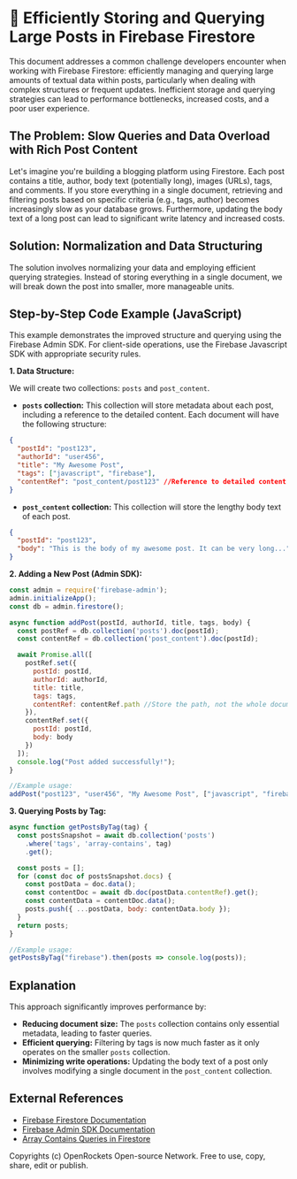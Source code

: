 # 🐞 Efficiently Storing and Querying Large Posts in Firebase Firestore


This document addresses a common challenge developers encounter when working with Firebase Firestore: efficiently managing and querying large amounts of textual data within posts, particularly when dealing with complex structures or frequent updates.  Inefficient storage and querying strategies can lead to performance bottlenecks, increased costs, and a poor user experience.


## The Problem:  Slow Queries and Data Overload with Rich Post Content

Let's imagine you're building a blogging platform using Firestore. Each post contains a title, author, body text (potentially long), images (URLs), tags, and comments.  If you store everything in a single document, retrieving and filtering posts based on specific criteria (e.g., tags, author) becomes increasingly slow as your database grows.  Furthermore, updating the body text of a long post can lead to significant write latency and increased costs.


## Solution:  Normalization and Data Structuring

The solution involves normalizing your data and employing efficient querying strategies. Instead of storing everything in a single document, we will break down the post into smaller, more manageable units.


## Step-by-Step Code Example (JavaScript)

This example demonstrates the improved structure and querying using the Firebase Admin SDK.  For client-side operations, use the Firebase Javascript SDK with appropriate security rules.

**1. Data Structure:**

We will create two collections: `posts` and `post_content`.

* **`posts` collection:** This collection will store metadata about each post, including a reference to the detailed content.  Each document will have the following structure:

```json
{
  "postId": "post123",
  "authorId": "user456",
  "title": "My Awesome Post",
  "tags": ["javascript", "firebase"],
  "contentRef": "post_content/post123" //Reference to detailed content
}
```

* **`post_content` collection:** This collection will store the lengthy body text of each post.

```json
{
  "postId": "post123",
  "body": "This is the body of my awesome post. It can be very long..."
}
```


**2.  Adding a New Post (Admin SDK):**

```javascript
const admin = require('firebase-admin');
admin.initializeApp();
const db = admin.firestore();

async function addPost(postId, authorId, title, tags, body) {
  const postRef = db.collection('posts').doc(postId);
  const contentRef = db.collection('post_content').doc(postId);

  await Promise.all([
    postRef.set({
      postId: postId,
      authorId: authorId,
      title: title,
      tags: tags,
      contentRef: contentRef.path //Store the path, not the whole document
    }),
    contentRef.set({
      postId: postId,
      body: body
    })
  ]);
  console.log("Post added successfully!");
}

//Example usage:
addPost("post123", "user456", "My Awesome Post", ["javascript", "firebase"], "This is a long post body...");
```

**3. Querying Posts by Tag:**

```javascript
async function getPostsByTag(tag) {
  const postsSnapshot = await db.collection('posts')
    .where('tags', 'array-contains', tag)
    .get();

  const posts = [];
  for (const doc of postsSnapshot.docs) {
    const postData = doc.data();
    const contentDoc = await db.doc(postData.contentRef).get();
    const contentData = contentDoc.data();
    posts.push({ ...postData, body: contentData.body });
  }
  return posts;
}

//Example usage:
getPostsByTag("firebase").then(posts => console.log(posts));

```

## Explanation

This approach significantly improves performance by:

* **Reducing document size:**  The `posts` collection contains only essential metadata, leading to faster queries.
* **Efficient querying:**  Filtering by tags is now much faster as it only operates on the smaller `posts` collection.
* **Minimizing write operations:** Updating the body text of a post only involves modifying a single document in the `post_content` collection.

## External References

* [Firebase Firestore Documentation](https://firebase.google.com/docs/firestore)
* [Firebase Admin SDK Documentation](https://firebase.google.com/docs/admin/setup)
* [Array Contains Queries in Firestore](https://firebase.google.com/docs/firestore/query-data/queries#array-contains)


Copyrights (c) OpenRockets Open-source Network. Free to use, copy, share, edit or publish.

